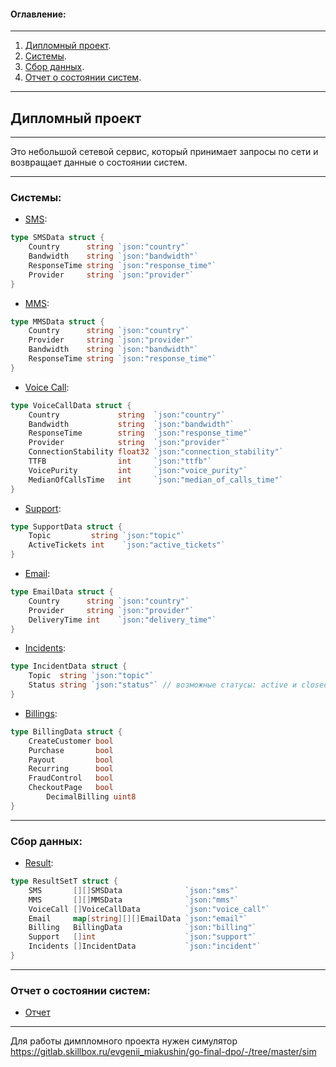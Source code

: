#### Оглавление:
____
1. [Дипломный проект](https://gitlab.skillbox.ru/evgenii_miakushin/go-final-dpo/#дипломный-проект).
2. [Системы](https://gitlab.skillbox.ru/evgenii_miakushin/go-final-dpo/#системы).
3. [Сбор данных](https://gitlab.skillbox.ru/evgenii_miakushin/go-final-dpo/#сбор-данных).
4. [Отчет о состоянии систем](https://gitlab.skillbox.ru/evgenii_miakushin/go-final-dpo/#отчет-о-состоянии-систем).
____

## Дипломный проект
____

Это небольшой сетевой сервис, который принимает запросы по сети и возвращает данные о состоянии систем.
____

### Системы:
- [SMS](https://gitlab.skillbox.ru/evgenii_miakushin/go-final-dpo/-/blob/master/internal/harvest/sms.go):
```GO
type SMSData struct {
	Country      string `json:"country"`
	Bandwidth    string `json:"bandwidth"`
	ResponseTime string `json:"response_time"`
	Provider     string `json:"provider"`
} 
```

- [MMS](https://gitlab.skillbox.ru/evgenii_miakushin/go-final-dpo/-/blob/master/internal/harvest/mms.go):
```GO
type MMSData struct {
	Country      string `json:"country"`
	Provider     string `json:"provider"`
	Bandwidth    string `json:"bandwidth"`
	ResponseTime string `json:"response_time"`
}
```

- [Voice Call](https://gitlab.skillbox.ru/evgenii_miakushin/go-final-dpo/-/blob/master/internal/harvest/vicl.go):
```GO
type VoiceCallData struct {
	Country             string  `json:"country"`
	Bandwidth           string  `json:"bandwidth"`
	ResponseTime        string  `json:"response_time"`
	Provider            string  `json:"provider"`
	ConnectionStability float32 `json:"connection_stability"`
	TTFB                int     `json:"ttfb"`
	VoicePurity         int     `json:"voice_purity"`
	MedianOfCallsTime   int     `json:"median_of_calls_time"`
}
```

- [Support](https://gitlab.skillbox.ru/evgenii_miakushin/go-final-dpo/-/blob/master/internal/harvest/support.go):
```GO
type SupportData struct {
	Topic         string `json:"topic"`
	ActiveTickets int    `json:"active_tickets"`
}
```

- [Email](https://gitlab.skillbox.ru/evgenii_miakushin/go-final-dpo/-/blob/master/internal/harvest/mail.go):
```GO
type EmailData struct {
	Country      string `json:"country"`
	Provider     string `json:"provider"`
	DeliveryTime int    `json:"delivery_time"`
}
```

- [Incidents](https://gitlab.skillbox.ru/evgenii_miakushin/go-final-dpo/-/blob/master/internal/harvest/incident.go):
```GO
type IncidentData struct {
	Topic  string `json:"topic"`
	Status string `json:"status"` // возможные статусы: active и closed
}
```

- [Billings](https://gitlab.skillbox.ru/evgenii_miakushin/go-final-dpo/-/blob/master/internal/harvest/billing.go):
```GO
type BillingData struct {
	CreateCustomer bool
	Purchase       bool
	Payout         bool
	Recurring      bool
	FraudControl   bool
	CheckoutPage   bool
        DecimalBilling uint8
}
```
____

### Сбор данных:
- [Result](https://gitlab.skillbox.ru/evgenii_miakushin/go-final-dpo/-/blob/master/internal/harvest/result.go):
```GO
type ResultSetT struct {
	SMS       [][]SMSData              `json:"sms"`
	MMS       [][]MMSData              `json:"mms"`
	VoiceCall []VoiceCallData          `json:"voice_call"`
	Email     map[string][][]EmailData `json:"email"`
	Billing   BillingData              `json:"billing"`
	Support   []int                    `json:"support"`
	Incidents []IncidentData           `json:"incident"`
}
```
____

### Отчет о состоянии систем:
- [Отчет](https://gitlab.skillbox.ru/evgenii_miakushin/go-final-dpo/-/blob/master/2023_03_15.png )

____
Для работы димпломного проекта нужен симулятор https://gitlab.skillbox.ru/evgenii_miakushin/go-final-dpo/-/tree/master/sim
